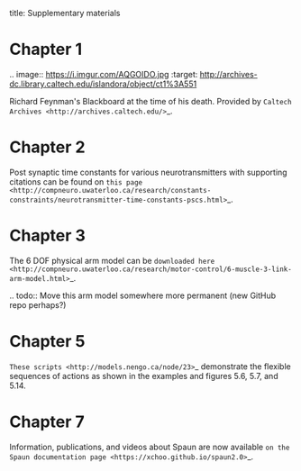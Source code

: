 title: Supplementary materials

Chapter 1
=========

.. image:: https://i.imgur.com/AQGOIDO.jpg
   :target: http://archives-dc.library.caltech.edu/islandora/object/ct1%3A551

Richard Feynman's Blackboard at the time of his death.
Provided by `Caltech Archives <http://archives.caltech.edu/>`_.

Chapter 2
=========

Post synaptic time constants for various neurotransmitters
with supporting citations can be found on `this page
<http://compneuro.uwaterloo.ca/research/constants-constraints/neurotransmitter-time-constants-pscs.html>`_.

Chapter 3
=========

The 6 DOF physical arm model can be `downloaded here
<http://compneuro.uwaterloo.ca/research/motor-control/6-muscle-3-link-arm-model.html>`_.

.. todo:: Move this arm model somewhere more permanent
          (new GitHub repo perhaps?)

Chapter 5
=========

`These scripts <http://models.nengo.ca/node/23>`_ demonstrate
the flexible sequences of actions
as shown in the examples and figures 5.6, 5.7, and 5.14.

Chapter 7
=========

Information, publications, and videos about Spaun
are now available `on the Spaun documentation page
<https://xchoo.github.io/spaun2.0>`_.

